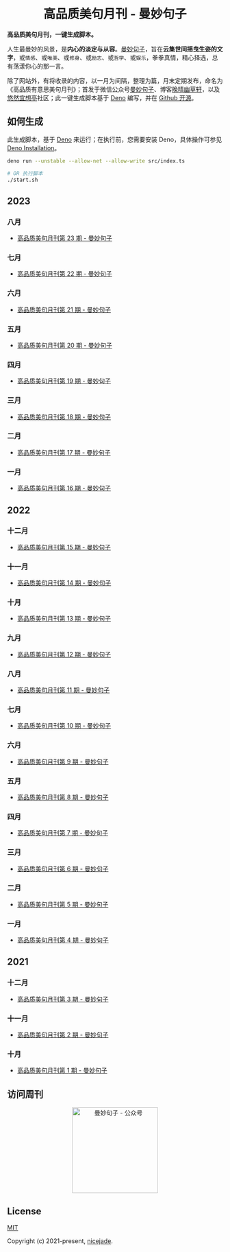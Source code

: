 <h1 align="center">高品质美句月刊 - 曼妙句子</h1>

<strong align="center">高品质美句月刊，一键生成脚本。</strong>

人生最曼妙的风景，是**内心的淡定与从容**。[曼妙句子](https://read.lovejade.cn/)，旨在**云集世间摇曳生姿的文字**，或`情感`、或`唯美`、或`修身`、或`励志`、或`哲学`、或`娱乐`，拳拳真情，精心择选，总有荡漾你心的那一言。

除了网站外，有将收录的内容，以一月为间隔，整理为篇，月末定期发布，命名为《高品质有意思美句月刊》；首发于微信公众号[曼妙句子](https://mp.weixin.qq.com/mp/appmsgalbum?__biz=Mzk0NzI5NjQ3Mg==&action=getalbum&album_id=2103726193429512196)、博客[晚晴幽草轩](https://www.jeffjade.com)，以及[悠然宜想亭](https://forum.lovejade.cn/)社区；此一键生成脚本基于 [Deno](https://nicelinks.site/post/602d30aad099ff5688618591) 编写，并在 [Github 开源](https://github.com/nicejade/sentences-monthly-newsletter)。

## 如何生成

此生成脚本，基于 [Deno](https://nicelinks.site/post/602d30aad099ff5688618591) 来运行；在执行前，您需要安装 Deno，具体操作可参见 [Deno Installation](https://deno.land/?utm_source=nicelinks.site)。

```bash
deno run --unstable --allow-net --allow-write src/index.ts

# OR 执行脚本
./start.sh
```

## 2023

### **八月**

- [高品质美句月刊第 23 期 - 曼妙句子](https://forum.lovejade.cn/d/302-23)

### **七月**

- [高品质美句月刊第 22 期 - 曼妙句子](https://forum.lovejade.cn/d/295-22)

### **六月**

- [高品质美句月刊第 21 期 - 曼妙句子](https://forum.lovejade.cn/d/289-21)

### **五月**

- [高品质美句月刊第 20 期 - 曼妙句子](https://forum.lovejade.cn/d/284-20)
### **四月**

- [高品质美句月刊第 19 期 - 曼妙句子](https://forum.lovejade.cn/d/277-19)
### **三月**

- [高品质美句月刊第 18 期 - 曼妙句子](https://forum.lovejade.cn/d/270-18)
### **二月**

- [高品质美句月刊第 17 期 - 曼妙句子](https://forum.lovejade.cn/d/261-17)
### **一月**

- [高品质美句月刊第 16 期 - 曼妙句子](https://forum.lovejade.cn/d/257-16)

## 2022

### **十二月**

- [高品质美句月刊第 15 期 - 曼妙句子](https://forum.lovejade.cn/d/251-15)

### **十一月**

- [高品质美句月刊第 14 期 - 曼妙句子](https://forum.lovejade.cn/d/245-14)

### **十月**

- [高品质美句月刊第 13 期 - 曼妙句子](https://forum.lovejade.cn/d/236-13)

### **九月**

- [高品质美句月刊第 12 期 - 曼妙句子](https://forum.lovejade.cn/d/224-12)

### **八月**

- [高品质美句月刊第 11 期 - 曼妙句子](https://forum.lovejade.cn/d/212-11)

### **七月**

- [高品质美句月刊第 10 期 - 曼妙句子](https://forum.lovejade.cn/d/208-10)

### **六月**

- [高品质美句月刊第 9 期 - 曼妙句子](https://forum.lovejade.cn/d/196-9)

### **五月**

- [高品质美句月刊第 8 期 - 曼妙句子](https://forum.lovejade.cn/d/183-8)

### **四月**

- [高品质美句月刊第 7 期 - 曼妙句子](https://forum.lovejade.cn/d/171-7)

### **三月**

- [高品质美句月刊第 6 期 - 曼妙句子](https://forum.lovejade.cn/d/144-4)

### **二月**

- [高品质美句月刊第 5 期 - 曼妙句子](https://forum.lovejade.cn/d/153-5)

### **一月**

- [高品质美句月刊第 4 期 - 曼妙句子](/monthly-004.md)

## 2021

### **十二月**

- [高品质美句月刊第 3 期 - 曼妙句子](/monthly-003.md)

### **十一月**

- [高品质美句月刊第 2 期 - 曼妙句子](/monthly-002.md)

### **十月**

- [高品质美句月刊第 1 期 - 曼妙句子](/monthly-001.md)

## 访问周刊

<div align="center">
  <img src="https://z3.ax1x.com/2021/10/31/IpT9jf.jpg" width=200 alt="曼妙句子 - 公众号">
</div>

## License

[MIT](http://opensource.org/licenses/MIT)

Copyright (c) 2021-present, [nicejade](https://nicelinks.site/member/admin/?utm_source=nicelinks.site).
